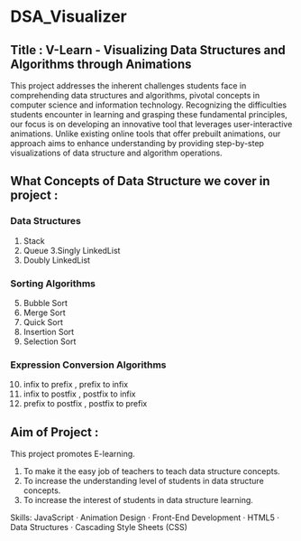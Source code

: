 # DSA_Visualizer 

## Title :  V-Learn - Visualizing Data Structures and Algorithms through Animations

<p>This project addresses the inherent challenges students face in comprehending data structures and algorithms, pivotal concepts in computer science and information technology. Recognizing the difficulties students encounter in learning and grasping these fundamental principles, our focus is on developing an innovative tool that leverages user-interactive animations. Unlike existing online tools that offer prebuilt animations, our approach aims to enhance understanding by providing step-by-step visualizations of data structure and algorithm operations.</p>

## What Concepts of Data Structure we cover in project :

### Data Structures
1. Stack 
2. Queue
3.Singly LinkedList
4. Doubly LinkedList

### Sorting Algorithms
5. Bubble Sort
6. Merge Sort
7. Quick Sort
8. Insertion Sort
9. Selection Sort

### Expression Conversion Algorithms
10. infix to prefix , prefix to infix
11. infix to postfix , postfix to infix
12. prefix to postfix , postfix to prefix

## Aim of Project :

This project promotes E-learning.
1. To make it the easy job of teachers to teach data structure concepts.
2. To increase the understanding level of students in data structure concepts.
3. To increase the interest of students in data structure learning.


Skills: JavaScript · Animation Design · Front-End Development · HTML5 · Data Structures · Cascading Style Sheets (CSS)

